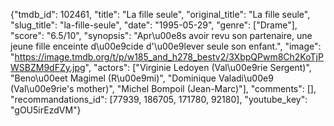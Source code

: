 {"tmdb_id": 102461, "title": "La fille seule", "original_title": "La fille seule", "slug_title": "la-fille-seule", "date": "1995-05-29", "genre": ["Drame"], "score": "6.5/10", "synopsis": "Apr\u00e8s avoir revu son partenaire, une jeune fille enceinte d\u00e9cide d'\u00e9lever seule son enfant.", "image": "https://image.tmdb.org/t/p/w185_and_h278_bestv2/3XbpQPwm8Ch2KoTjPWSBZM9dFZy.jpg", "actors": ["Virginie Ledoyen (Val\u00e9rie Sergent)", "Beno\u00eet Magimel (R\u00e9mi)", "Dominique Valadi\u00e9 (Val\u00e9rie's mother)", "Michel Bompoil (Jean-Marc)"], "comments": [], "recommandations_id": [77939, 186705, 171780, 92180], "youtube_key": "gOU5irEzdVM"}